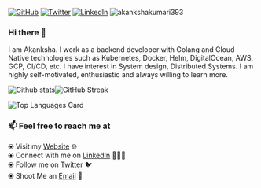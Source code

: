 <p>
	<a href="https://github.com/akankshakumari393"><img src="https://img.shields.io/github/followers/akankshakumari393.svg?label=GitHub&style=social" alt="GitHub"></a>
	<a href="https://twitter.com/AkankshaK97"><img src="https://img.shields.io/twitter/follow/AkankshaK97?label=Twitter&style=social" alt="Twitter"></a>
	<a href="https://https://www.linkedin.com/in/akanksha-kumari-20b6a1117/"><img src="https://img.shields.io/badge/LinkedIn--_.svg?style=social&logo=linkedin" alt="LinkedIn"></a>
<img src="https://komarev.com/ghpvc/?username=akankshakumari393" alt="akankshakumari393" />
</p>


### Hi there 👋

I am Akanksha. I work as a backend developer with Golang and Cloud Native technologies such as Kubernetes, Docker, Helm, DigitalOcean, AWS, GCP, CI/CD, etc. I have interest in System design, Distributed Systems. I am highly self-motivated, enthusiastic and always willing to learn more.


![Github stats](https://github-readme-stats.vercel.app/api?username=akankshakumari393&show_icons=true&count_private=true)![GitHub Streak](https://github-readme-streak-stats.herokuapp.com?user=akankshakumari393&theme=neon-palenight&hide_border=true)

![Top Languages Card](https://github-readme-stats.vercel.app/api/top-langs/?username=akankshakumari393&layout=compact)

### 📫 Feel free to reach me at 

  ⦿ Visit my [Website](https://akankshakumari393.github.io) 🌐 <br>
  ⦿ Connect with me on [LinkedIn](https://www.linkedin.com/in/akanksha-kumari-20b6a1117/) 👨🏻‍💻 <br>
  ⦿ Follow me on [Twitter](https://twitter.com/AkankshaK97) 🐦 <br>
  ⦿ Shoot Me an [Email](mailto:akankshakumari393@gmail.com) 💌 <br>
